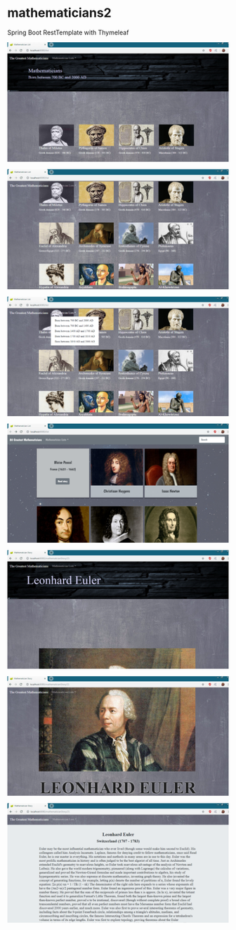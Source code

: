 # mathematicians2
Spring Boot RestTemplate with Thymeleaf

![](images/list_1.png)

![](images/list_2.png)

![](images/list_3.png)

![](images/list_4.png)

![](images/story_1.png)

![](images/story_2.png)

![](images/story_3.png)
